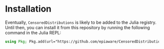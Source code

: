 # Installation

Eventually, `CensoredDistributions` is likely to be added to the Julia registry. Until then, you can install it from this repository by running the following command in the Julia REPL:

```julia
using Pkg; Pkg.add(url="https://github.com/epiaware/CensoredDistributions.jl")
```
